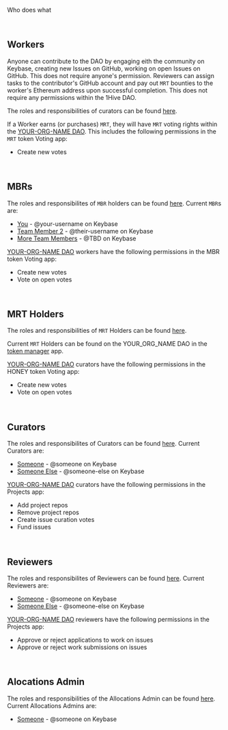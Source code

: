 Who does what

<br>

## Workers

Anyone can contribute to the DAO by engaging eith the community on Keybase, creating new Issues on GitHub, working on open Issues on GitHub. This does not require anyone's permission. Reviewers can assign tasks to the contributor's GitHub account and pay out `MRT` bounties to the worker's Ethereum address upon successful completion. This does not require any permissions within the 1Hive DAO.

The roles and responsibilities of curators can be found [here](https://1hive.org/docs/contribute/projects-tasks.html#expectations-of-workers).

If a Worker earns (or purchases) `MRT`, they will have `MRT` voting rights within the [YOUR-ORG-NAME DAO](YOUR_DAO_ADDRESS). This includes the following permissions in the `MRT` token Voting app:
- Create new votes

<br>

## MBRs 

The roles and responsibilites of `MBR` holders can be found [here](https://1hive.org/docs/contribute/membership.html#membership-guidelines). Current `MBR`s are:
- [You](https://github.com/YOU) - @your-username on Keybase
- [Team Member 2](https://github.com/THEM) - @their-username on Keybase
- [More Team Members](https://github.com/TBD) - @TBD on Keybase

[YOUR-ORG-NAME DAO](YOUR_DAO_ADDRESS) workers have the following permissions in the MBR token Voting app:
- Create new votes
- Vote on open votes

<br>

## MRT Holders

The roles and responsibilities of `MRT` Holders can be found [here](https://1hive.org/docs/contribute/membership.html#why-honey).

Current `MRT` Holders can be found on the YOUR_ORG_NAME DAO in the [token manager](YOUR_DAO_ADDRESS/TOKEN_MANAGER_ADDRESS) app.

[YOUR-ORG-NAME DAO](YOUR_DAO_ADDRESS) curators have the following permissions in the HONEY token Voting app:
- Create new votes
- Vote on open votes

<br>

## Curators

The roles and responsibilites of Curators can be found [here](https://1hive.org/docs/contribute/projects-tasks.html#expectations-of-curators). Current Curators are:
- [Someone](https://github.com/SOMEONE) - @someone on Keybase
- [Someone Else](https://github.com/SOMEONE-ELSE) - @someone-else on Keybase

[YOUR-ORG-NAME DAO](YOUR_DAO_ADDRESS) curators have the following permissions in the Projects app:
- Add project repos
- Remove project repos
- Create issue curation votes
- Fund issues

<br>

## Reviewers

The roles and responsibilites of Reviewers can be found [here](https://1hive.org/docs/contribute/projects-tasks.html#expectations-of-curators). Current Reviewers are:
- [Someone](https://github.com/SOMEONE) - @someone on Keybase
- [Someone Else](https://github.com/SOMEONE-ELSE) - @someone-else on Keybase

[YOUR-ORG-NAME DAO](YOUR_DAO_ADDRESS) reviewers have the following permissions in the Projects app:
- Approve or reject applications to work on issues
- Approve or reject work submissions on issues

<br>

## Alocations Admin

The roles and responsibilities of the Allocations Admin can be found [here](https://1hive.org/docs/contribute/allocations-payroll.html). Current Allocations Admins are:
- [Someone](https://github.com/SOMEONE) - @someone on Keybase

<br>
